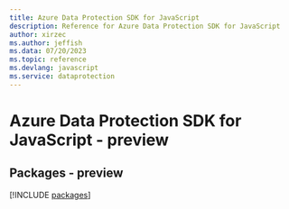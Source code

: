 ```yaml
---
title: Azure Data Protection SDK for JavaScript
description: Reference for Azure Data Protection SDK for JavaScript
author: xirzec
ms.author: jeffish
ms.data: 07/20/2023
ms.topic: reference
ms.devlang: javascript
ms.service: dataprotection
---
```

# Azure Data Protection SDK for JavaScript - preview
## Packages - preview
[!INCLUDE [packages](data-protection-index.md)]
